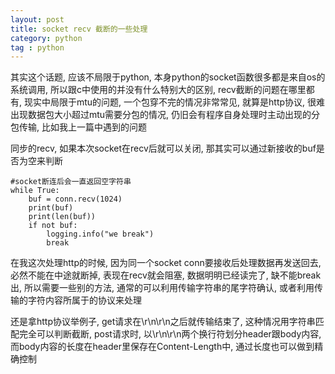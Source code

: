 ```yaml
---
layout: post
title: socket recv 截断的一些处理
category: python
tag : python
---
```


其实这个话题, 应该不局限于python, 本身python的socket函数很多都是来自os的系统调用, 所以跟c中使用的并没有什么特别大的区别, recv截断的问题在哪里都有, 现实中局限于mtu的问题, 一个包穿不完的情况非常常见, 就算是http协议, 很难出现数据包大小超过mtu需要分包的情况, 仍旧会有程序自身处理时主动出现的分包传输, 比如我上一篇中遇到的问题  

同步的recv, 如果本次socket在recv后就可以关闭, 那其实可以通过新接收的buf是否为空来判断  

```
#socket断连后会一直返回空字符串  
while True:
    buf = conn.recv(1024)
    print(buf)
    print(len(buf))
    if not buf:
        logging.info("we break")
        break
```

在我这次处理http的时候, 因为同一个socket conn要接收后处理数据再发送回去, 必然不能在中途就断掉, 表现在recv就会阻塞, 数据明明已经读完了, 缺不能break出, 所以需要一些别的方法, 通常的可以利用传输字符串的尾字符确认, 或者利用传输的字符内容所属于的协议来处理  

还是拿http协议举例子, get请求在\r\n\r\n之后就传输结束了, 这种情况用字符串匹配完全可以判断截断, post请求时, 以\r\n\r\n两个换行符划分header跟body内容, 而body内容的长度在header里保存在Content-Length中, 通过长度也可以做到精确控制  


